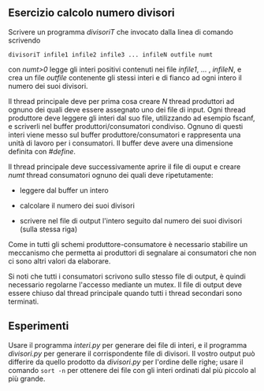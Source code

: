 ## Esercizio calcolo numero divisori

Scrivere un programma *divisoriT* che invocato dalla linea di comando scrivendo 
 
    divisoriT infile1 infile2 infile3 ... infileN outfile numt
 
con *numt>0* legge gli interi positivi contenuti nei file *infile1*, ... , *infileN*, e crea un file *outfile* contenente gli stessi interi e di fianco ad ogni intero il numero dei suoi divisori.

Il thread principale deve per prima cosa creare *N* thread produttori ad ognuno dei quali deve essere assegnato uno dei file di input. Ogni thread produttore deve leggere gli interi dal suo file, utilizzando ad esempio fscanf, e scriverli nel buffer produttori/consumatori condiviso. Ognuno di questi interi viene messo sul buffer produttore/consumatori e rappresenta una unità di lavoro per i consumatori. Il buffer deve avere una dimensione definita con *#define*.

Il thread principale deve successivamente aprire il file di ouput e creare *numt* thread consumatori ognuno dei quali deve ripetutamente:

* leggere dal buffer un intero

* calcolare il numero dei suoi divisori

* scrivere nel file di output l'intero seguito dal numero dei suoi divisori (sulla stessa riga)

Come in tutti gli schemi produttore-consumatore è necessario stabilire un meccanismo che permetta ai produttori di segnalare ai consumatori che non ci sono altri valori da elaborare. 

Si noti che tutti i consumatori scrivono sullo stesso file di output, è quindi necessario regolarne l'accesso mediante un mutex. Il file di output deve essere chiuso dal thread principale quando tutti i thread secondari sono terminati. 


## Esperimenti

Usare il programma *interi.py* per generare dei file di interi, e il programma *divisori.py* per generare il corrispondente file di divisori. Il vostro output può differire da quello prodotto da *divisori.py* per l'ordine delle righe; usare il comando `sort -n` per ottenere dei file con gli interi ordinati dal più piccolo al più grande.

